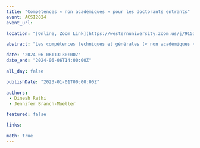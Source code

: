 ```yaml
---
title: "Compétences « non académiques » pour les doctorants entrants"
event: ACSI2024
event_url: 

location: "[Online, Zoom Link](https://westernuniversity.zoom.us/j/91531028175)"

abstract: "Les compétences techniques et générales (« non académiques ») sont importantes dans le milieu universitaire, y compris pour les doctorants. La recherche proposée se concentre sur les compétences générales et présente les résultats d'une recherche qualitative menée auprès d'étudiants au doctorat inscrits à des programmes de doctorat dans l'une des universités canadiennes U15. Les doctorants actuels ont été interviewés pour en savoir plus sur les compétences générales des nouveaux doctorants alors qu'ils commencent leur programme universitaire. Les participants ont suggéré un certain nombre de compétences générales telles que la communication, le travail en équipe, la motivation, l'écoute et la gestion de l'échec et du rejet. L'étude vise à contribuer au corpus croissant de littérature sur les compétences générales en général dans le contexte des doctorants, et en particulier des doctorants entrants, et à mieux les préparer dans la planification de leur nouveau parcours universitaire."

date: "2024-06-06T13:30:00Z"
date_end: "2024-06-06T14:00:00Z"

all_day: false

publishDate: "2023-01-01T00:00:00Z"

authors:
 - Dinesh Rathi
 - Jennifer Branch-Mueller

featured: false

links:

math: true
---
```




